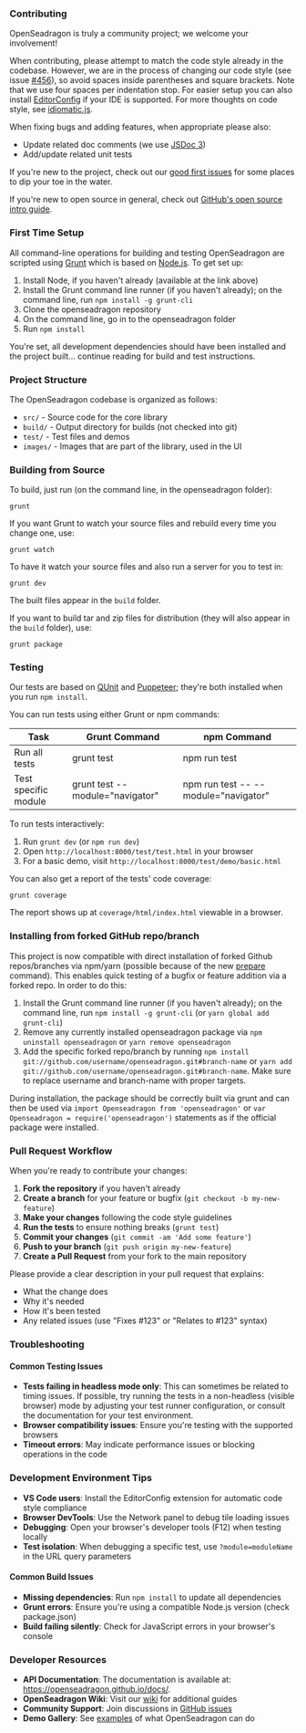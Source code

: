 ### Contributing

OpenSeadragon is truly a community project; we welcome your involvement!

When contributing, please attempt to match the code style already in the codebase.
However, we are in the process of changing our code style (see issue [#456](https://github.com/openseadragon/openseadragon/issues/456)), so avoid spaces inside parentheses and square brackets. Note that we use four spaces per indentation stop. For easier setup you can also install [EditorConfig](https://editorconfig.org/) if your IDE is supported. For more thoughts on code style, see [idiomatic.js](https://github.com/rwldrn/idiomatic.js/).

When fixing bugs and adding features, when appropriate please also:

* Update related doc comments (we use [JSDoc 3](https://jsdoc.app/))
* Add/update related unit tests

If you're new to the project, check out our [good first issues](https://github.com/openseadragon/openseadragon/issues?labels=good+first+issue&page=1&state=open) for some places to dip your toe in the water.

If you're new to open source in general, check out [GitHub's open source intro guide](https://guides.github.com/activities/contributing-to-open-source/).

### First Time Setup

All command-line operations for building and testing OpenSeadragon are scripted using [Grunt](https://gruntjs.com/) which is based on [Node.js](https://nodejs.org/). To get set up:

1. Install Node, if you haven't already (available at the link above)
1. Install the Grunt command line runner (if you haven't already); on the command line, run `npm install -g grunt-cli`
1. Clone the openseadragon repository
1. On the command line, go in to the openseadragon folder
1. Run `npm install`

You're set, all development dependencies should have been installed and the project built...
continue reading for build and test instructions.

### Project Structure

The OpenSeadragon codebase is organized as follows:

- `src/` - Source code for the core library
- `build/` - Output directory for builds (not checked into git)
- `test/` - Test files and demos
- `images/` - Images that are part of the library, used in the UI


### Building from Source

To build, just run (on the command line, in the openseadragon folder):

    grunt

If you want Grunt to watch your source files and rebuild every time you change one, use:

    grunt watch

To have it watch your source files and also run a server for you to test in:

    grunt dev

The built files appear in the `build` folder.

If you want to build tar and zip files for distribution (they will also appear in the `build` folder), use:

    grunt package


### Testing

Our tests are based on [QUnit](https://qunitjs.com/) and [Puppeteer](https://github.com/GoogleChrome/puppeteer); they're both installed when you run `npm install`.

You can run tests using either Grunt or npm commands:

| Task | Grunt Command | npm Command |
|------|--------------|-------------|
| Run all tests | grunt test | npm run test |
| Test specific module | grunt test --module="navigator" | npm run test -- --module="navigator" |

To run tests interactively:
1. Run `grunt dev` (or `npm run dev`)
2. Open `http://localhost:8000/test/test.html` in your browser
3. For a basic demo, visit `http://localhost:8000/test/demo/basic.html`

You can also get a report of the tests' code coverage:

    grunt coverage

The report shows up at `coverage/html/index.html` viewable in a browser.


### Installing from forked GitHub repo/branch

This project is now compatible with direct installation of forked Github repos/branches via npm/yarn (possible because of the new [prepare](https://docs.npmjs.com/misc/scripts) command).  This enables quick testing of a bugfix or feature addition via a forked repo.  In order to do this:

1. Install the Grunt command line runner (if you haven't already); on the command line, run `npm install -g grunt-cli` (or `yarn global add grunt-cli`)
1. Remove any currently installed openseadragon package via `npm uninstall openseadragon` or `yarn remove openseadragon`
1. Add the specific forked repo/branch by running `npm install git://github.com/username/openseadragon.git#branch-name` or `yarn add git://github.com/username/openseadragon.git#branch-name`. Make sure to replace username and branch-name with proper targets.

During installation, the package should be correctly built via grunt and can then be used via `import Openseadragon from 'openseadragon'` or `var Openseadragon = require('openseadragon')` statements as if the official package were installed.

### Pull Request Workflow

When you're ready to contribute your changes:

1. **Fork the repository** if you haven't already
1. **Create a branch** for your feature or bugfix (`git checkout -b my-new-feature`)
1. **Make your changes** following the code style guidelines
1. **Run the tests** to ensure nothing breaks (`grunt test`)
1. **Commit your changes** (`git commit -am 'Add some feature'`)
1. **Push to your branch** (`git push origin my-new-feature`)
1. **Create a Pull Request** from your fork to the main repository

Please provide a clear description in your pull request that explains:
- What the change does
- Why it's needed
- How it's been tested
- Any related issues (use "Fixes #123" or "Relates to #123" syntax)


### Troubleshooting

#### Common Testing Issues

- **Tests failing in headless mode only**: This can sometimes be related to timing issues. If possible, try running the tests in a non-headless (visible browser) mode by adjusting your test runner configuration, or consult the documentation for your test environment.
- **Browser compatibility issues**: Ensure you're testing with the supported browsers
- **Timeout errors**: May indicate performance issues or blocking operations in the code

### Development Environment Tips

- **VS Code users**: Install the EditorConfig extension for automatic code style compliance
- **Browser DevTools**: Use the Network panel to debug tile loading issues
- **Debugging**: Open your browser's developer tools (F12) when testing locally
- **Test isolation**: When debugging a specific test, use `?module=moduleName` in the URL query parameters

#### Common Build Issues

- **Missing dependencies**: Run `npm install` to update all dependencies
- **Grunt errors**: Ensure you're using a compatible Node.js version (check package.json)
- **Build failing silently**: Check for JavaScript errors in your browser's console

### Developer Resources

- **API Documentation**: The documentation is available at: https://openseadragon.github.io/docs/.
- **OpenSeadragon Wiki**: Visit our [wiki](https://github.com/openseadragon/openseadragon/wiki) for additional guides
- **Community Support**: Join discussions in [GitHub issues](https://github.com/openseadragon/openseadragon/issues)
- **Demo Gallery**: See [examples](http://openseadragon.github.io/#examples-and-features) of what OpenSeadragon can do